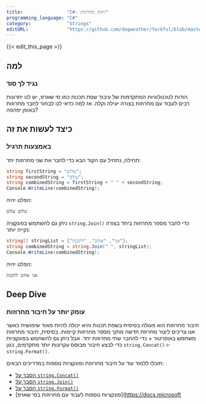 ```yaml
---
title:                "C#: זיקוק מחרוזות"
programming_language: "C#"
category:             "Strings"
editURL:              "https://github.com/dogweather/forkful/blob/master/content/he/c-sharp/concatenating-strings.md"
---
```


{{< edit_this_page >}}

## למה

### נגיד לך סוד

הודות לטכנולוגיות המתקדמות של עיבוד שפת תכנות כמו סי שארפ, יש לנו יתרונות רבים לעבוד עם מחרוזות בצורה יעילה וקלה. אז למה כדאי לנו לבחור לחבר מחרוזות באופן יפהפה?

## כיצד לעשות את זה

### באמצעות תרגיל

תחילה, נתחיל עם הקוד הבא כדי לחבר את שני מחרוזות יחד:

```C#
string firstString = "שלום";
string secondString = "עולם";
string combinedString = firstString + " " + secondString;
Console.WriteLine(combinedString);
```
הפלט יהיה:

```
שלום עולם
```

ניתן גם להשתמש בפונקציה `string.Join()` כדי לחבר מספר מחרוזות ביחד בצורה נקייה יותר:

```C#
string[] stringList = {"אני", "אוהב", "לתכנת"};
string combinedString = string.Join(" ", stringList);
Console.WriteLine(combinedString);
```

הפלט יהיה:

```
אני אוהב לתכנת
```

## Deep Dive

### עומק יותר על חיבור מחרוזות

חיבור מחרוזות הוא פעולה בסיסית בשפת תכנות והיא יכולה להיות מאוד שימושית כאשר אנו צריכים ליצור מחרוזת חדשה מתוך מספר מחרוזות קיימות. בסיסית, חיבור מחרוזות משתמש באופרטור + כדי להחבר שתי מחרוזות יחד. אבל ניתן גם להשתמש בפונקציות כדי לבצע חיבור מבוסס עקרונות יותר מתקדמים, כגון `string.Concat()` ו- `string.Format()`.

תוכלו ללמוד עוד על חיבור מחרוזות ופונקציות נוספות במדריכים הבאים:

- [הסבר על `string.Concat()`](https://docs.microsoft.com/en-us/dotnet/api/system.string.concat)
- [הסבר על `string.Join()`](https://docs.microsoft.com/en-us/dotnet/api/system.string.join)
- [הסבר על `string.Format()`](https://docs.microsoft.com/en-us/dotnet/api/system.string.format)
- [פונקציות נוספות לעבוד עם מחרוזות בסי שארפ](https://docs.microsoft